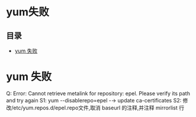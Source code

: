 # yum失败

## 目录

-   [yum 失败](#yum-失败)

# yum 失败

Q: Error: Cannot retrieve metalink for repository: epel. Please verify its path and try again
S1: yum --disablerepo=epel -→ update ca-certificates
S2: 修改/etc/yum.repos.d/epel.repo文件,取消 baseurl 的注释,并注释 mirrorlist 行

